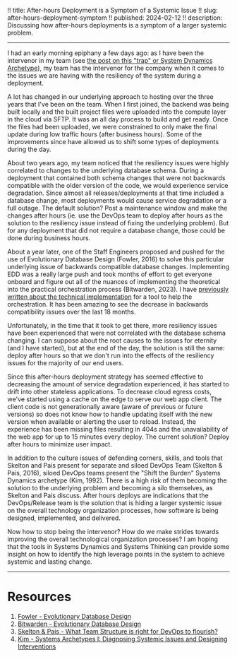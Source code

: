 !! title: After-hours Deployment is a Symptom of a Systemic Issue
!! slug: after-hours-deployment-symptom
!! published: 2024-02-12
!! description: Discussing how after-hours deployments is a symptom of a larger systemic problem.

---

I had an early morning epiphany a few days ago: as I have been the intervenor in my team (see [the post on this "trap"
or System Dynamics Archetype](./posts/e2m-st-addiction)), my team has the intervenor for the company when it comes to
the issues we are having with the resiliency of the system during a deployment.

A lot has changed in our underlying approach to hosting over the three years that I've been on the team. When I first
joined, the backend was being built locally and the built project files were uploaded into the compute layer in the
cloud via SFTP. It was an all day process to build and get ready. Once the files had been uploaded, we were constrained
to only make the final update during low traffic hours (after business hours). Some of the improvements since have
allowed us to shift some types of deployments during the day.

About two years ago, my team noticed that the resiliency issues were highly correlated to changes to the underlying
database schema. During a deployment that contained both schema changes that were not backwards compatible with the
older version of the code, we would experience service degradation. Since almost all releases/deployments at that time
included a database change, most deployments would cause service degradation or a full outage. The default solution?
Post a maintenance window and make the changes after hours (ie. use the DevOps team to deploy after hours as the
solution to the resiliency issue instead of fixing the underlying problem). But for any deployment that did not require
a database change, those could be done during business hours.

About a year later, one of the Staff Engineers proposed and pushed for the use of Evolutionary Database Design (Fowler,
2016) to solve this particular underlying issue of backwards compatible database changes. Implementing EDD was a really
large push and took months of effort to get everyone onboard and figure out all of the nuances of implementing the
theoretical into the practical orchestration process (Bitwarden, 2023). I have [previously written about the technical
implementation](./posts/edd-for-ha) for a tool to help the orchestration. It has been amazing to see the decrease in
backwards compatibility issues over the last 18 months.

Unfortunately, in the time that it took to get there, more resiliency issues have been experienced that were not
correlated with the database schema changing. I can suppose about the root causes to the issues for eternity (and I
have started), but at the end of the day, the solution is still the same: deploy after hours so that we don't run into
the effects of the resiliency issues for the majority of our end users.

Since this after-hours deployment strategy has seemed effective to decreasing the amount of service degradation
experienced, it has started to drift into other stateless applications. To decrease cloud egress costs, we've started
using a cache on the edge to serve our web app client. The client code is not generationally aware (aware of previous or
future versions) so does not know how to handle updating itself with the new version when available or alerting the user
to reload. Instead, the experience has been missing files resulting in 404s and the unavailability of the web app for up
to 15 minutes every deploy. The current solution? Deploy after hours to minimize user impact.

In addition to the culture issues of defending corners, skills, and tools that Skelton and Pais present for separate and
siloed DevOps Team (Skelton & Pais, 2016), siloed DevOps teams present the "Shift the Burden" Systems Dynamics
archetype (Kim, 1992). There is a high risk of them becoming the solution to the underlying problem and becoming a silo themselves,
as Skelton and Pais discuss. After hours deploys are indications that the DevOps/Release team is the solution that is
hiding a larger systemic issue on the overall technology organization processes, how software is being designed,
implemented, and delivered.

Now how to stop being the intervenor? How do we make strides towards improving the overall technological organization
processes? I am hoping that the tools in Systems Dynamics and Systems Thinking can provide some insight on how to
identify the high leverage points in the system to achieve systemic and lasting change.

---

# Resources

1. [Fowler - Evolutionary Database Design](https://martinfowler.com/articles/evodb.html)
2. [Bitwarden - Evolutionary Database Design](https://contributing.bitwarden.com/contributing/database-migrations/edd)
3. [Skelton & Pais - What Team Structure is right for DevOps to flourish?](https://web.devopstopologies.com)
4. [Kim - Systems Archetypes I: Diagnosing Systemic Issues and Designing Interventions](https://thesystemsthinker.com/systems-archetypes-i-diagnosing-systemic-issues-and-designing-interventions/)
